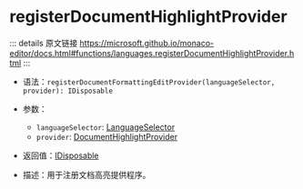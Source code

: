 # registerDocumentHighlightProvider
        
::: details 原文链接
https://microsoft.github.io/monaco-editor/docs.html#functions/languages.registerDocumentHighlightProvider.html
:::

- 语法：`registerDocumentFormattingEditProvider(languageSelector, provider): IDisposable`

- 参数：
  - `languageSelector`: [LanguageSelector](/api/languages/LanguageSelector.md)
  - `provider`: [DocumentHighlightProvider](/api/languages/DocumentHighlightProvider.md)

- 返回值：[IDisposable](/api/IDisposable.md)

- 描述：用于注册文档高亮提供程序。

